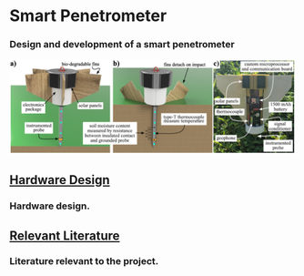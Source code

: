 # Smart Penetrometer
### Design and development of a smart penetrometer

<p align="center">
<img src="image.PNG" alt="drawing" width="700"/>
</p>
<p align="center">
</p>

## [Hardware Design](hardware_design)
### Hardware design.

## [Relevant Literature](relevant_literature)
### Literature relevant to the project.










